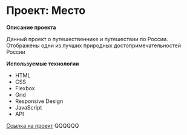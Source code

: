 # Проект: Место

**Описание проекта**

Данный проект о путешественнике и путешествии по России. Отображены одни из лучших природных достопримечательностей России

**Используемые технологии**

- HTML
- CSS
- Flexbox
- Grid
- Responsive Design
- JavaScript
- API

[Ссылка на проект](https://ihswomen.github.io/mesto-project/index)
QQQQQQ
